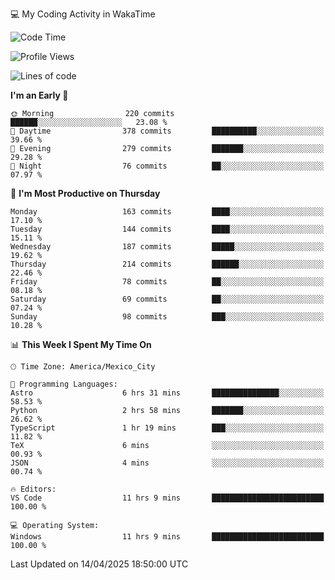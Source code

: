 💻 My Coding Activity in WakaTime
<!--START_SECTION:waka-->
![Code Time](http://img.shields.io/badge/Code%20Time-345%20hrs%2056%20mins-blue)

![Profile Views](http://img.shields.io/badge/Profile%20Views-0-blue)

![Lines of code](https://img.shields.io/badge/From%20Hello%20World%20I%27ve%20Written-1.9%20million%20lines%20of%20code-blue)

**I'm an Early 🐤** 

```text
🌞 Morning                220 commits         ██████░░░░░░░░░░░░░░░░░░░   23.08 % 
🌆 Daytime                378 commits         ██████████░░░░░░░░░░░░░░░   39.66 % 
🌃 Evening                279 commits         ███████░░░░░░░░░░░░░░░░░░   29.28 % 
🌙 Night                  76 commits          ██░░░░░░░░░░░░░░░░░░░░░░░   07.97 % 
```
📅 **I'm Most Productive on Thursday** 

```text
Monday                   163 commits         ████░░░░░░░░░░░░░░░░░░░░░   17.10 % 
Tuesday                  144 commits         ████░░░░░░░░░░░░░░░░░░░░░   15.11 % 
Wednesday                187 commits         █████░░░░░░░░░░░░░░░░░░░░   19.62 % 
Thursday                 214 commits         ██████░░░░░░░░░░░░░░░░░░░   22.46 % 
Friday                   78 commits          ██░░░░░░░░░░░░░░░░░░░░░░░   08.18 % 
Saturday                 69 commits          ██░░░░░░░░░░░░░░░░░░░░░░░   07.24 % 
Sunday                   98 commits          ███░░░░░░░░░░░░░░░░░░░░░░   10.28 % 
```


📊 **This Week I Spent My Time On** 

```text
🕑︎ Time Zone: America/Mexico_City

💬 Programming Languages: 
Astro                    6 hrs 31 mins       ███████████████░░░░░░░░░░   58.53 % 
Python                   2 hrs 58 mins       ███████░░░░░░░░░░░░░░░░░░   26.62 % 
TypeScript               1 hr 19 mins        ███░░░░░░░░░░░░░░░░░░░░░░   11.82 % 
TeX                      6 mins              ░░░░░░░░░░░░░░░░░░░░░░░░░   00.93 % 
JSON                     4 mins              ░░░░░░░░░░░░░░░░░░░░░░░░░   00.74 % 

🔥 Editors: 
VS Code                  11 hrs 9 mins       █████████████████████████   100.00 % 

💻 Operating System: 
Windows                  11 hrs 9 mins       █████████████████████████   100.00 % 
```


 Last Updated on 14/04/2025 18:50:00 UTC
<!--END_SECTION:waka-->
